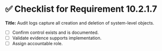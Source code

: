 # ✅ Checklist for Requirement 10.2.1.7

**Title:** Audit logs capture all creation and deletion of system-level objects.

- [ ] Confirm control exists and is documented.
- [ ] Validate evidence supports implementation.
- [ ] Assign accountable role.
